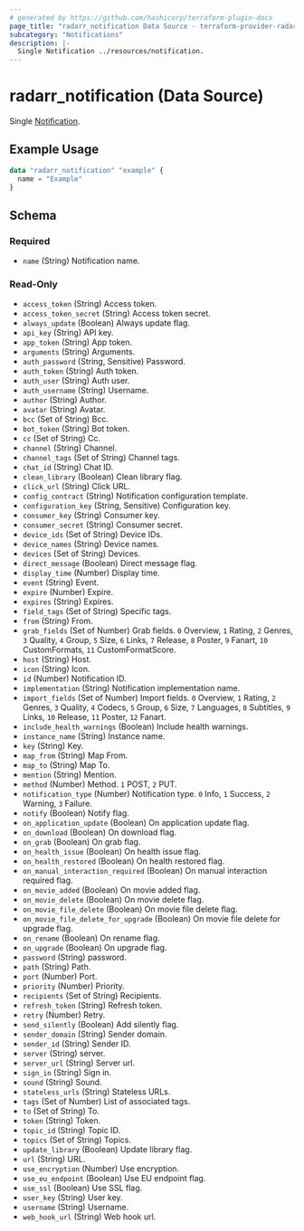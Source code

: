 ```yaml
---
# generated by https://github.com/hashicorp/terraform-plugin-docs
page_title: "radarr_notification Data Source - terraform-provider-radarr"
subcategory: "Notifications"
description: |-
  Single Notification ../resources/notification.
---
```


# radarr_notification (Data Source)

<!-- subcategory:Notifications -->
Single [Notification](../resources/notification).

## Example Usage

```terraform
data "radarr_notification" "example" {
  name = "Example"
}
```

<!-- schema generated by tfplugindocs -->
## Schema

### Required

- `name` (String) Notification name.

### Read-Only

- `access_token` (String) Access token.
- `access_token_secret` (String) Access token secret.
- `always_update` (Boolean) Always update flag.
- `api_key` (String) API key.
- `app_token` (String) App token.
- `arguments` (String) Arguments.
- `auth_password` (String, Sensitive) Password.
- `auth_token` (String) Auth token.
- `auth_user` (String) Auth user.
- `auth_username` (String) Username.
- `author` (String) Author.
- `avatar` (String) Avatar.
- `bcc` (Set of String) Bcc.
- `bot_token` (String) Bot token.
- `cc` (Set of String) Cc.
- `channel` (String) Channel.
- `channel_tags` (Set of String) Channel tags.
- `chat_id` (String) Chat ID.
- `clean_library` (Boolean) Clean library flag.
- `click_url` (String) Click URL.
- `config_contract` (String) Notification configuration template.
- `configuration_key` (String, Sensitive) Configuration key.
- `consumer_key` (String) Consumer key.
- `consumer_secret` (String) Consumer secret.
- `device_ids` (Set of String) Device IDs.
- `device_names` (String) Device names.
- `devices` (Set of String) Devices.
- `direct_message` (Boolean) Direct message flag.
- `display_time` (Number) Display time.
- `event` (String) Event.
- `expire` (Number) Expire.
- `expires` (String) Expires.
- `field_tags` (Set of String) Specific tags.
- `from` (String) From.
- `grab_fields` (Set of Number) Grab fields. `0` Overview, `1` Rating, `2` Genres, `3` Quality, `4` Group, `5` Size, `6` Links, `7` Release, `8` Poster, `9` Fanart, `10` CustomFormats, `11` CustomFormatScore.
- `host` (String) Host.
- `icon` (String) Icon.
- `id` (Number) Notification ID.
- `implementation` (String) Notification implementation name.
- `import_fields` (Set of Number) Import fields. `0` Overview, `1` Rating, `2` Genres, `3` Quality, `4` Codecs, `5` Group, `6` Size, `7` Languages, `8` Subtitles, `9` Links, `10` Release, `11` Poster, `12` Fanart.
- `include_health_warnings` (Boolean) Include health warnings.
- `instance_name` (String) Instance name.
- `key` (String) Key.
- `map_from` (String) Map From.
- `map_to` (String) Map To.
- `mention` (String) Mention.
- `method` (Number) Method. `1` POST, `2` PUT.
- `notification_type` (Number) Notification type. `0` Info, `1` Success, `2` Warning, `3` Failure.
- `notify` (Boolean) Notify flag.
- `on_application_update` (Boolean) On application update flag.
- `on_download` (Boolean) On download flag.
- `on_grab` (Boolean) On grab flag.
- `on_health_issue` (Boolean) On health issue flag.
- `on_health_restored` (Boolean) On health restored flag.
- `on_manual_interaction_required` (Boolean) On manual interaction required flag.
- `on_movie_added` (Boolean) On movie added flag.
- `on_movie_delete` (Boolean) On movie delete flag.
- `on_movie_file_delete` (Boolean) On movie file delete flag.
- `on_movie_file_delete_for_upgrade` (Boolean) On movie file delete for upgrade flag.
- `on_rename` (Boolean) On rename flag.
- `on_upgrade` (Boolean) On upgrade flag.
- `password` (String) password.
- `path` (String) Path.
- `port` (Number) Port.
- `priority` (Number) Priority.
- `recipients` (Set of String) Recipients.
- `refresh_token` (String) Refresh token.
- `retry` (Number) Retry.
- `send_silently` (Boolean) Add silently flag.
- `sender_domain` (String) Sender domain.
- `sender_id` (String) Sender ID.
- `server` (String) server.
- `server_url` (String) Server url.
- `sign_in` (String) Sign in.
- `sound` (String) Sound.
- `stateless_urls` (String) Stateless URLs.
- `tags` (Set of Number) List of associated tags.
- `to` (Set of String) To.
- `token` (String) Token.
- `topic_id` (String) Topic ID.
- `topics` (Set of String) Topics.
- `update_library` (Boolean) Update library flag.
- `url` (String) URL.
- `use_encryption` (Number) Use encryption.
- `use_eu_endpoint` (Boolean) Use EU endpoint flag.
- `use_ssl` (Boolean) Use SSL flag.
- `user_key` (String) User key.
- `username` (String) Username.
- `web_hook_url` (String) Web hook url.
